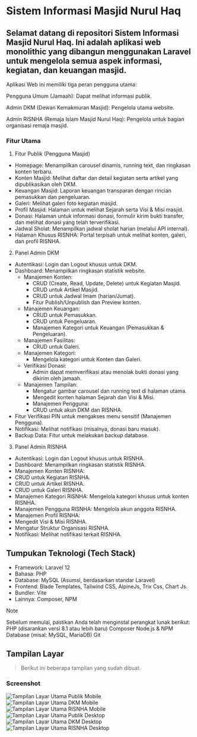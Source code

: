# Sistem Informasi Masjid Nurul Haq
## Selamat datang di repositori Sistem Informasi Masjid Nurul Haq. Ini adalah aplikasi web monolithic yang dibangun menggunakan Laravel untuk mengelola semua aspek informasi, kegiatan, dan keuangan masjid.

Aplikasi Web ini memiliki tiga peran pengguna utama:

Pengguna Umum (Jamaah): Dapat melihat informasi publik.

Admin DKM (Dewan Kemakmuran Masjid): Pengelola utama website.

Admin RISNHA (Remaja Islam Masjid Nurul Haq): Pengelola untuk bagian organisasi remaja masjid.

### Fitur Utama
1. Fitur Publik (Pengguna Masjid)
- Homepage: Menampilkan carousel dinamis, running text, dan ringkasan konten terbaru.
- Konten Masjid: Melihat daftar dan detail kegiatan serta artikel yang dipublikasikan oleh DKM.
- Keuangan Masjid: Laporan keuangan transparan dengan rincian pemasukkan dan pengeluaran.
- Galeri: Melihat galeri foto kegiatan masjid.
- Profil Masjid: Halaman untuk melihat Sejarah serta Visi & Misi masjid.
- Donasi: Halaman untuk informasi donasi, formulir kirim bukti transfer, dan melihat donasi yang telah terverifikasi.
- Jadwal Sholat: Menampilkan jadwal sholat harian (melalui API internal).
- Halaman Khusus RISNHA: Portal terpisah untuk melihat konten, galeri, dan profil RISNHA.

2. Panel Admin DKM
- Autentikasi: Login dan Logout khusus untuk DKM.
- Dashboard: Menampilkan ringkasan statistik website.
    - Manajemen Konten:
        - CRUD (Create, Read, Update, Delete) untuk Kegiatan Masjid.
        - CRUD untuk Artikel Masjid.
        - CRUD untuk Jadwal Imam (harian/Jumat).
        - Fitur Publish/Unpublish dan Preview konten.
    - Manajemen Keuangan:
        - CRUD untuk Pemasukkan.
        - CRUD untuk Pengeluaran.
        - Manajemen Kategori untuk Keuangan (Pemasukkan & Pengeluaran).
    - Manajemen Fasilitas:
        - CRUD untuk Galeri.
    - Manajemen Kategori: 
        - Mengelola kategori untuk Konten dan Galeri.
    - Verifikasi Donasi: 
        - Admin dapat memverifikasi atau menolak bukti donasi yang dikirim oleh jamaah.
    - Manajemen Tampilan:
        - Mengatur gambar carousel dan running text di halaman utama.
        - Mengedit konten halaman Sejarah dan Visi & Misi.
        - Manajemen Pengguna:
        - CRUD untuk akun DKM dan RISNHA.
- Fitur Verifikasi PIN untuk mengakses menu sensitif (Manajemen Pengguna).
- Notifikasi: Melihat notifikasi (misalnya, donasi baru masuk).
- Backup Data: Fitur untuk melakukan backup database.

3. Panel Admin RISNHA
- Autentikasi: Login dan Logout khusus untuk RISNHA.
- Dashboard: Menampilkan ringkasan statistik RISNHA.
- Manajemen Konten RISNHA:
- CRUD untuk Kegiatan RISNHA.
- CRUD untuk Artikel RISNHA.
- CRUD untuk Galeri RISNHA.
- Manajemen Kategori RISNHA: Mengelola kategori khusus untuk konten RISNHA.
- Manajemen Pengguna RISNHA: Mengelola akun anggota RISNHA.
- Manajemen Profil RISNHA:
- Mengedit Visi & Misi RISNHA.
- Mengatur Struktur Organisasi RISNHA.
- Notifikasi: Melihat notifikasi terkait RISNHA.

## Tumpukan Teknologi (Tech Stack)
- Framework: Laravel 12
- Bahasa: PHP
- Database: MySQL (Asumsi, berdasarkan standar Laravel)
- Frontend: Blade Templates, Tailwind CSS, AlpineJs, Trix Css, Chart Js.
- Bundler: Vite
- Lainnya: Composer, NPM

> [!NOTE]
> Sebelum memulai, pastikan Anda telah menginstal perangkat lunak berikut:
> PHP (disarankan versi 8.1 atau lebih baru)
> Composer
> Node.js & NPM
> Database (misal: MySQL, MariaDB)
> Git

## Tampilan Layar
> Berikut ini beberapa tampilan yang sudah dibuat.
### Screenshot
![Tampilan Layar Utama Publik Mobile](public/images/layar_utama.png)
![Tampilan Layar Utama DKM Mobile](public/images/layar_dkm_mobile.png)
![Tampilan Layar Utama RISNHA Mobile](public/images/layar_risnha_mobile.png)
![Tampilan Layar Utama Publik Desktop](public/images/layar_utama_desktop.png)
![Tampilan Layar Utama DKM Desktop](public/images/layar_dkm_desktop.png)
![Tampilan Layar Utama RISNHA Desktop](public/images/layar_risnha_desktop.png)

